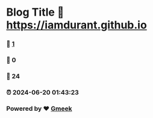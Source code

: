 # Blog Title :link: https://iamdurant.github.io 
### :page_facing_up: [1](https://iamdurant.github.io/tag.html) 
### :speech_balloon: 0 
### :hibiscus: 24 
### :alarm_clock: 2024-06-20 01:43:23 
### Powered by :heart: [Gmeek](https://github.com/Meekdai/Gmeek)
